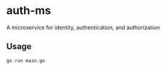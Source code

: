 # auth-ms

A microservice for identity, authentication, and authorization


## Usage

```
go run main.go
```


